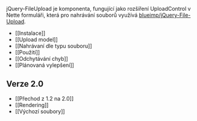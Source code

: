 jQuery-FileUpload je komponenta, fungující jako rozšíření UploadControl v Nette formuláři, která pro nahrávání souborů využívá [blueimp/jQuery-File-Upload](https://github.com/blueimp/jQuery-File-Upload).

* [[Instalace]]
* [[Upload model]]
* [[Nahrávaní dle typu souboru]]
* [[Použití]]
* [[Odchytávání chyb]]
* [[Plánovaná vylepšení]]

## Verze 2.0

* [[Přechod z 1.2 na 2.0]]
* [[Rendering]]
* [[Výchozí soubory]]
